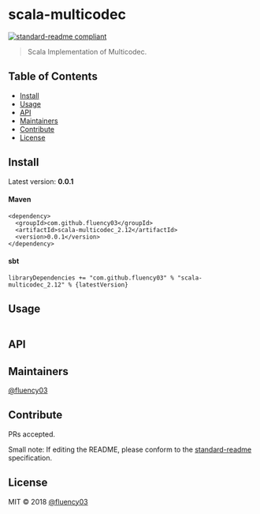 # scala-multicodec

[![standard-readme compliant](https://img.shields.io/badge/standard--readme-OK-green.svg?style=flat-square)](https://github.com/RichardLitt/standard-readme)

> Scala Implementation of Multicodec.

## Table of Contents

- [Install](#install)
- [Usage](#usage)
- [API](#api)
- [Maintainers](#maintainers)
- [Contribute](#contribute)
- [License](#license)

## Install

Latest version: **0.0.1**

#### Maven

```
<dependency>
  <groupId>com.github.fluency03</groupId>
  <artifactId>scala-multicodec_2.12</artifactId>
  <version>0.0.1</version>
</dependency>
```


#### sbt

```
libraryDependencies += "com.github.fluency03" % "scala-multicodec_2.12" % {latestVersion}
```


## Usage

```
```

## API

## Maintainers

[@fluency03](https://github.com/fluency03)

## Contribute

PRs accepted.

Small note: If editing the README, please conform to the [standard-readme](https://github.com/RichardLitt/standard-readme) specification.

## License

MIT © 2018 [@fluency03](https://github.com/fluency03)
